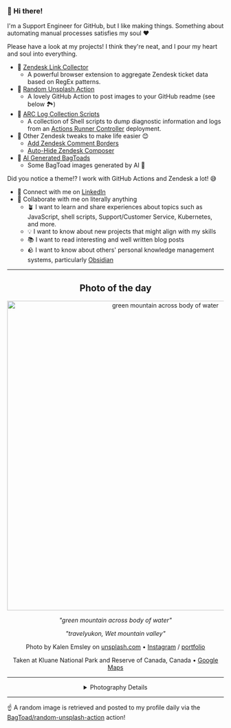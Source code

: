 ### 👋 Hi there!

I'm a Support Engineer for GitHub, but I like making things. Something about automating manual processes satisfies my soul ❤️

Please have a look at my projects! I think they're neat, and I pour my heart and soul into everything.

- 🔗 [Zendesk Link Collector](https://github.com/BagToad/Zendesk-Link-Collector) 
  - A powerful browser extension to aggregate Zendesk ticket data based on RegEx patterns.
- 🌊 [Random Unsplash Action](https://github.com/BagToad/random-unsplash-action)
  - A lovely GitHub Action to post images to your GitHub readme (see below 🏞️)
- 🏃 [ARC Log Collection Scripts](https://github.com/BagToad/arc-log-collection-scripts)
  - A collection of Shell scripts to dump diagnostic information and logs from an [Actions Runner Controller](https://github.com/actions/actions-runner-controller) deployment.
- 🧘 Other Zendesk tweaks to make life easier 😊
  - [Add Zendesk Comment Borders](https://github.com/BagToad/add-zendesk-comment-borders)
  - [Auto-Hide Zendesk Composer](https://github.com/BagToad/Auto-Hide-Zendesk-Composer)
- 🐸 [AI Generated BagToads](https://github.com/BagToad/bagtoads)
  - Some BagToad images generated by AI 🐸

Did you notice a theme!? I work with GitHub Actions and Zendesk a lot! 😅

- 🔗 Connect with me on [LinkedIn](https://www.linkedin.com/in/kynan-ware/)
- 🤝 Collaborate with me on literally anything
  - 🪴 I want to learn and share experiences about topics such as JavaScript, shell scripts, Support/Customer Service, Kubernetes, and more.
  - 💡 I want to know about new projects that might align with my skills
  - 📚 I want to read interesting and well written blog posts
  - 🪨 I want to know about others' personal knowledge management systems, particularly [Obsidian](https://obsidian.md/)

----
<div align="center">

## Photo of the day
  
  <a href="https://unsplash.com/photos/green-mountain-across-body-of-water-Bkci_8qcdvQ"><img width="720" src="https://images.unsplash.com/photo-1464822759023-fed622ff2c3b?crop=entropy&cs=tinysrgb&fit=max&fm=jpg&ixid=M3w1NTI0NDl8MHwxfHJhbmRvbXx8fHx8fHx8fDE3MTUwNjE2MjN8&ixlib=rb-4.0.3&q=80&w=1080" alt="green mountain across body of water"></a>
  
  <em>"green mountain across body of water"</em>
  
  <em>"travelyukon, Wet mountain valley"</em>

  Photo by Kalen Emsley on [unsplash.com](https://unsplash.com/) • [Instagram](https://instagram.com/kalenemsley) / [portfolio](http://www.instagram.com/kalenemsley)
  
  Taken at Kluane National Park and Reserve of Canada, Canada • [Google Maps](https://www.google.com/maps/search/?api=1&query=60.75,-139.5)
  
  ---
  
<details>
<summary>Photography Details</summary>
  
| Parameter     | Value |
| ------------- | ----- |
| Camera Model  | Canon EOS 5D Mark III |
| Exposure Time | 1/200 |
| Aperture      | 22 |
| Focal Length  | 50.0 |
| ISO           | 640 |
| Location      | Kluane National Park and Reserve of Canada, Canada (Canada) |
| Coordinates   | Latitude 60.75, Longitude -139.5 |

### Map

```geojson
        {
            "type": "FeatureCollection",
            "features": [
                {
                    "type": "Feature",
                    "properties": {},
                    "geometry": {
                        "coordinates": [
                            -139.5,
                            60.75
                        ],
                        "type": "Point"
                    },
                    "id": 1
                },
                {
                    "type": "Feature",
                    "properties": {},
                    "geometry": {
                        "coordinates": [
                            [
                                -139.2,
                                61.05
                            ],
                            [
                                -139.2,
                                60.45
                            ],
                            [
                                -139.8,
                                60.45
                            ],
                            [
                                -139.8,
                                61.05
                            ],
                            [
                                -139.2,
                                61.05
                            ]
                        ],
                        "type": "LineString"
                    }
                }
            ]
        }
```

</details>

</div>

----

☝️ A random image is retrieved and posted to my profile daily via the [BagToad/random-unsplash-action](https://github.com/BagToad/random-unsplash-action) action!
